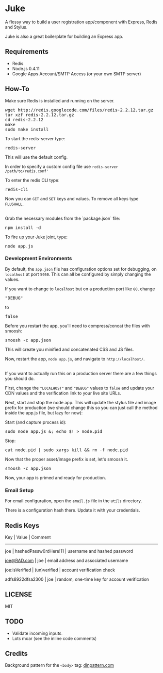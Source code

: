 # Juke


A flossy way to build a user registration app/component with Express, Redis and Stylus.  

Juke is also a great boilerplate for building an Express app.


## Requirements


- Redis
- Node.js 0.4.11
- Google Apps Account/SMTP Access (or your own SMTP server) 


## How-To #

Make sure Redis is installed and running on the server.

<pre>
wget http://redis.googlecode.com/files/redis-2.2.12.tar.gz
tar xzf redis-2.2.12.tar.gz
cd redis-2.2.12
make
sudo make install
</pre>

To start the redis-server type:


<pre>
redis-server
</pre>

This will use the default config.


In order to specify a custom config file use `redis-server /path/to/redis.conf'`


To enter the redis CLI type:


<pre>
redis-cli
</pre>


Now you can `GET` and `SET` keys and values.  To remove all keys type `FLUSHALL`.


<br>
Grab the necessary modules from the `package.json` file:


<pre>
npm install -d
</pre>


To fire up your Juke joint, type:


<pre>
node app.js
</pre>


### Development Environments #


By default, the `app.json` file has configuration options set for debugging, on `localhost` at port `5050`.  This can all be configured by simply changing the values.


If you want to change to `localhost` but on a production port like `80`, change  

<pre>"DEBUG"</pre> 


to  


<pre>false</pre>  


Before you restart the app, you'll need to compress/concat the files with smoosh:


<pre>smoosh -c app.json</pre>


This will create you minified and concatenated CSS and JS files.


Now, restart the app, `node app.js`, and navigate to `http://localhost/`.


<br>
If you want to actually run this on a production server there are a few things you should do. 


First, change the `"LOCALHOST"` and `"DEBUG"` values to `false` and update your CDN values and the verification link to your live site URLs.


Next, start and stop the node app.  This will update the stylus file and image prefix for production (we should change this so you can just call the method inside the app.js file, but lazy for now):

Start (and capture process id):
<pre>sudo node app.js &; echo $! > node.pid</pre>


Stop:
<pre>cat node.pid | sudo xargs kill && rm -f node.pid</pre>


Now that the proper asset/image prefix is set, let's smoosh it.


<pre>
smoosh -c app.json
</pre>


Now, your app is primed and ready for production.


### Email Setup #


For email configuration, open the `email.js` file in the `utils` directory.


There is a configuration hash there.  Update it with your credentials.


## Redis Keys

Key 										| 	Value											|	Comment
****

joe				 							|	hashedPassw0rdHere!11				|	username and hashed password


joe@RAD.com 						|	joe													| email address and associated username


joe:isVerified			 		|	(un)verified								|	account verification check 


adfs8922dfsa2300				| joe													|	random, one-time key for account verification





## LICENSE #

MIT


## TODO #


- Validate incoming inputs.
- Lots moar (see the inline code comments)


## Credits #

Background pattern for the `<body>` tag: [dinpattern.com](http://dinpattern.com/category/patterns/)